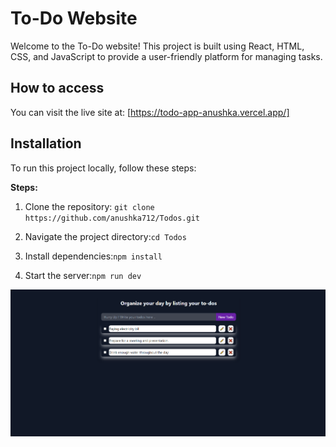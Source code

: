 # To-Do Website

Welcome to the To-Do website! This project is built using React, HTML, CSS, and JavaScript to provide a user-friendly platform for managing tasks.

## How to access

   You can visit the live site at:
   [https://todo-app-anushka.vercel.app/]

## Installation

To run this project locally, follow these steps:

**Steps:**

1. Clone the repository: `git clone https://github.com/anushka712/Todos.git` 

2. Navigate the project directory:`cd Todos`

3. Install dependencies:`npm install`

4. Start the server:`npm run dev`

![Todos](todos.png)

   

